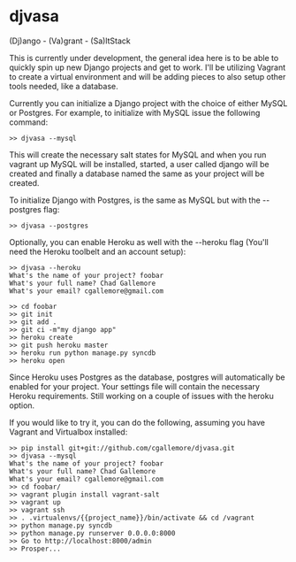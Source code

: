 djvasa
======

(Dj)ango - (Va)grant - (Sa)ltStack

This is currently under development, the general idea here is to be able to quickly spin up new Django projects
and get to work.  I'll be utilizing Vagrant to create a virtual environment and will be adding pieces to
also setup other tools needed, like a database.

Currently you can initialize a Django project with the choice of either MySQL or Postgres.  For example, to initialize
with MySQL issue the following command:

    >> djvasa --mysql

This will create the necessary salt states for MySQL and when you run vagrant up MySQL will be installed, started, a user
called django will be created and finally a database named the same as your project will be created.

To initialize Django with Postgres, is the same as MySQL but with the --postgres flag:

    >> djvasa --postgres

Optionally, you can enable Heroku as well with the --heroku flag (You'll need the Heroku toolbelt and an account setup):

    >> djvasa --heroku
    What's the name of your project? foobar
    What's your full name? Chad Gallemore
    What's your email? cgallemore@gmail.com

    >> cd foobar
    >> git init
    >> git add .
    >> git ci -m"my django app"
    >> heroku create
    >> git push heroku master
    >> heroku run python manage.py syncdb
    >> heroku open

Since Heroku uses Postgres as the database, postgres will automatically be enabled for your project.  Your settings
file will contain the necessary Heroku requirements.  Still working on a couple of issues with the heroku option.

If you would like to try it, you can do the following, assuming you have Vagrant and Virtualbox installed:

    >> pip install git+git://github.com/cgallemore/djvasa.git
    >> djvasa --mysql
    What's the name of your project? foobar
    What's your full name? Chad Gallemore
    What's your email? cgallemore@gmail.com
    >> cd foobar/
    >> vagrant plugin install vagrant-salt
    >> vagrant up
    >> vagrant ssh
    >> . .virtualenvs/{{project_name}}/bin/activate && cd /vagrant
    >> python manage.py syncdb
    >> python manage.py runserver 0.0.0.0:8000
    >> Go to http://localhost:8000/admin
    >> Prosper...
